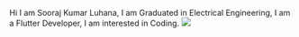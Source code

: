 Hi I am Sooraj Kumar Luhana,
I am Graduated in Electrical Engineering,
I am a Flutter Developer,
I am interested in Coding.
<img src="https://i2.wp.com/allhtaccess.info/wp-content/uploads/2018/03/programming.gif?fit=1281%2C716&ssl=1.gif"/>
